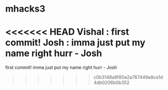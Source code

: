 mhacks3
=======

<<<<<<< HEAD
Vishal : first commit!
Josh   : imma just put my name right hurr - Josh
=======
first commit!
imma just put my name right hurr - Josh
>>>>>>> c0b3148a8f80a2a767449e8ce1d4db0206b0b352
